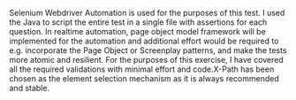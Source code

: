 Selenium Webdriver Automation is used for the purposes of this test. I used the Java  to script the entire test in a single file with assertions for each question. In realtime automation, page object model framework will be implemented for the automation and additional effort would be required to e.g. incorporate the Page Object or Screenplay patterns, and make the tests more atomic and resilient. For the purposes of this exercise, I have covered all the required validations with minimal effort and code.X-Path has been chosen as the element selection mechanism as it is always  recommended and stable.  
